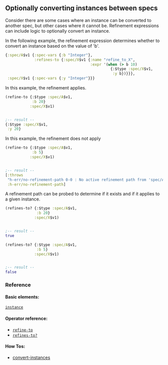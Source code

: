 <!---
  This markdown file was generated. Do not edit.
  -->

## Optionally converting instances between specs

Consider there are some cases where an instance can be converted to another spec, but other cases where it cannot be. Refinement expressions can include logic to optionally convert an instance.

In the following example, the refinement expression determines whether to convert an instance based on the value of 'b'.

```clojure
{:spec/A$v1 {:spec-vars {:b "Integer"},
             :refines-to {:spec/X$v1 {:name "refine_to_X",
                                      :expr '(when (> b 10)
                                               {:$type :spec/X$v1,
                                                :y b})}}},
 :spec/X$v1 {:spec-vars {:y "Integer"}}}
```

In this example, the refinement applies.

```clojure
(refine-to {:$type :spec/A$v1,
            :b 20}
           :spec/X$v1)


;-- result --
{:$type :spec/X$v1,
 :y 20}
```

In this example, the refinement does not apply

```clojure
(refine-to {:$type :spec/A$v1,
            :b 5}
           :spec/X$v1)


;-- result --
[:throws
 "h-err/no-refinement-path 0-0 : No active refinement path from 'spec/A$v1' to 'spec/X$v1'"
 :h-err/no-refinement-path]
```

A refinement path can be probed to determine if it exists and if it applies to a given instance.

```clojure
(refines-to? {:$type :spec/A$v1,
              :b 20}
             :spec/X$v1)


;-- result --
true
```

```clojure
(refines-to? {:$type :spec/A$v1,
              :b 5}
             :spec/X$v1)


;-- result --
false
```

### Reference

#### Basic elements:

[`instance`](../halite_basic-syntax-reference.md#instance)

#### Operator reference:

* [`refine-to`](../halite_full-reference.md#refine-to)
* [`refines-to?`](../halite_full-reference.md#refines-to_Q)


#### How Tos:

* [convert-instances](../how-to/halite_convert-instances.md)


